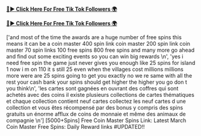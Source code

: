 

[**🔴► Click Here For Free Tik Tok Followers 🌍**](https://jimaddadel.github.io/Coin)

[**🔴► Click Here For Free Tik Tok Followers 🌍**](https://jimaddadel.github.io/Coin)

['and most of the time the awards are a huge number of free spins this means it can be a coin master 400 spin link coin master 200 spin link coin master 70 spin links 100 free spins 800 free spins and many more go ahead and find out some exciting events so you can win big rewards \n', 'yes i need free spin the game just never gives you enough like 25 spins for island 1 now i m on 110 it s still 25 even when the villages cost millions millions more were are 25 spins going to get you exactly no we re same with all the rest your cash bank your spins should get higher the higher you go don t you think\n', 'les cartes sont gagnées en ouvrant des coffres qui sont achetés avec des coins il existe plusieurs collections de cartes thématiques et chaque collection contient neuf cartes collectez les neuf cartes d une collection et vous êtes récompensé par des bonus y compris des spins gratuits un énorme afflux de coins de monnaie et même des animaux de compagnie \n'] [5000+Spins] Free Coin Master Spins Link: Latest March Coin Master Free Spins: Daily Reward links #UPDATED!!
